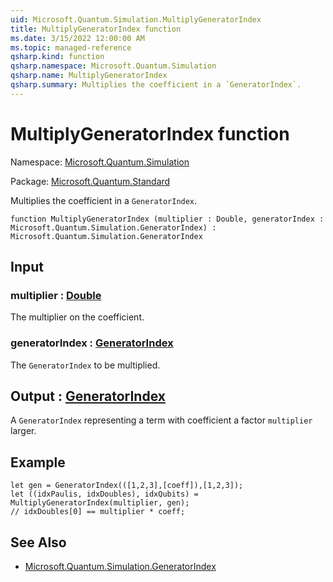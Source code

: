 ```yaml
---
uid: Microsoft.Quantum.Simulation.MultiplyGeneratorIndex
title: MultiplyGeneratorIndex function
ms.date: 3/15/2022 12:00:00 AM
ms.topic: managed-reference
qsharp.kind: function
qsharp.namespace: Microsoft.Quantum.Simulation
qsharp.name: MultiplyGeneratorIndex
qsharp.summary: Multiplies the coefficient in a `GeneratorIndex`.
---
```


# MultiplyGeneratorIndex function

Namespace: [Microsoft.Quantum.Simulation](xref:Microsoft.Quantum.Simulation)

Package: [Microsoft.Quantum.Standard](https://nuget.org/packages/Microsoft.Quantum.Standard)


Multiplies the coefficient in a `GeneratorIndex`.

```qsharp
function MultiplyGeneratorIndex (multiplier : Double, generatorIndex : Microsoft.Quantum.Simulation.GeneratorIndex) : Microsoft.Quantum.Simulation.GeneratorIndex
```


## Input

### multiplier : [Double](xref:microsoft.quantum.qsharp.valueliterals#double-literals)

The multiplier on the coefficient.


### generatorIndex : [GeneratorIndex](xref:Microsoft.Quantum.Simulation.GeneratorIndex)

The `GeneratorIndex` to be multiplied.



## Output : [GeneratorIndex](xref:Microsoft.Quantum.Simulation.GeneratorIndex)

A `GeneratorIndex` representing a term with coefficient a factor`multiplier` larger.

## Example

```qsharplet gen = GeneratorIndex(([1,2,3],[coeff]),[1,2,3]);let ((idxPaulis, idxDoubles), idxQubits) = MultiplyGeneratorIndex(multiplier, gen);// idxDoubles[0] == multiplier * coeff;```

## See Also

- [Microsoft.Quantum.Simulation.GeneratorIndex](xref:Microsoft.Quantum.Simulation.GeneratorIndex)